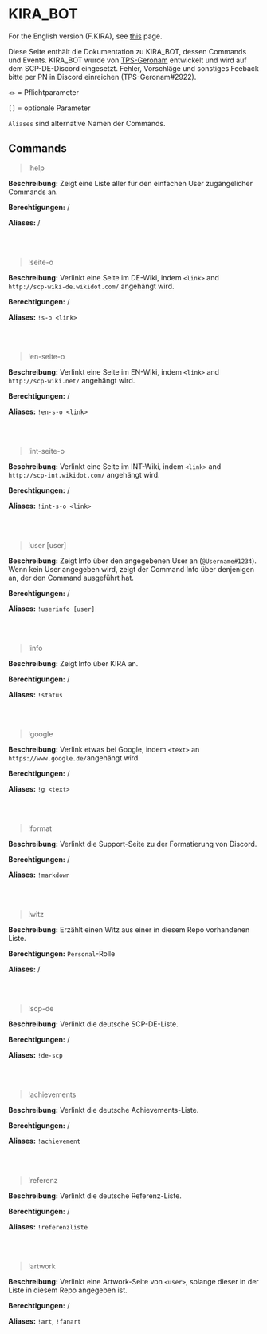 # KIRA_BOT

For the English version (F.KIRA), see [this](/SCP-DE-Discord/docs/english.md) page.

Diese Seite enthält die Dokumentation zu KIRA_BOT, dessen Commands und Events. KIRA_BOT wurde von [TPS-Geronam](https://github.com/TPS-Geronam) entwickelt und wird auf dem SCP-DE-Discord eingesetzt. Fehler, Vorschläge und sonstiges Feeback bitte per PN in Discord einreichen (TPS-Geronam#2922).

`<>` = Pflichtparameter

`[]` = optionale Parameter

`Aliases` sind alternative Namen der Commands.

## Commands

> !help

**Beschreibung:** Zeigt eine Liste aller für den einfachen User zugängelicher Commands an.

**Berechtigungen:** /

**Aliases:** /

<br><br>

> !seite-o <link>

**Beschreibung:** Verlinkt eine Seite im DE-Wiki, indem `<link>` and `http://scp-wiki-de.wikidot.com/` angehängt wird.

**Berechtigungen:** /

**Aliases:** `!s-o <link>`

<br><br>

> !en-seite-o <link>

**Beschreibung:** Verlinkt eine Seite im EN-Wiki, indem `<link>` and `http://scp-wiki.net/` angehängt wird.

**Berechtigungen:** /

**Aliases:** `!en-s-o <link>`

<br><br>

> !int-seite-o <link>

**Beschreibung:** Verlinkt eine Seite im INT-Wiki, indem `<link>` and `http://scp-int.wikidot.com/` angehängt wird.

**Berechtigungen:** /

**Aliases:** `!int-s-o <link>`

<br><br>

> !user [user]

**Beschreibung:** Zeigt Info über den angegebenen User an (`@Username#1234`). Wenn kein User angegeben wird, zeigt der Command Info über denjenigen an, der den Command ausgeführt hat.

**Berechtigungen:** /

**Aliases:** `!userinfo [user]`

<br><br>

> !info

**Beschreibung:** Zeigt Info über KIRA an.

**Berechtigungen:** /

**Aliases:** `!status`

<br><br>

> !google <text>

**Beschreibung:** Verlink etwas bei Google, indem `<text>` an `https://www.google.de/`angehängt wird.

**Berechtigungen:** /

**Aliases:** `!g <text>`

<br><br>

> !format

**Beschreibung:** Verlinkt die Support-Seite zu der Formatierung von Discord.

**Berechtigungen:** /

**Aliases:** `!markdown`

<br><br>

> !witz

**Beschreibung:** Erzählt einen Witz aus einer in diesem Repo vorhandenen Liste.

**Berechtigungen:** `Personal`-Rolle

**Aliases:** /

<br><br>

> !scp-de

**Beschreibung:** Verlinkt die deutsche SCP-DE-Liste.

**Berechtigungen:** /

**Aliases:** `!de-scp`

<br><br>

> !achievements

**Beschreibung:** Verlinkt die deutsche Achievements-Liste.

**Berechtigungen:** /

**Aliases:** `!achievement`

<br><br>

> !referenz

**Beschreibung:** Verlinkt die deutsche Referenz-Liste.

**Berechtigungen:** /

**Aliases:** `!referenzliste`

<br><br>

> !artwork <user>

**Beschreibung:** Verlinkt eine Artwork-Seite von `<user>`, solange dieser in der Liste in diesem Repo angegeben ist.

**Berechtigungen:** /

**Aliases:** `!art`, `!fanart`
